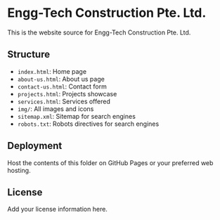 # Engg-Tech Construction Pte. Ltd.

This is the website source for Engg-Tech Construction Pte. Ltd.

## Structure

- `index.html`: Home page
- `about-us.html`: About us page
- `contact-us.html`: Contact form
- `projects.html`: Projects showcase
- `services.html`: Services offered
- `img/`: All images and icons
- `sitemap.xml`: Sitemap for search engines
- `robots.txt`: Robots directives for search engines

## Deployment

Host the contents of this folder on GitHub Pages or your preferred web hosting.

## License

Add your license information here.
